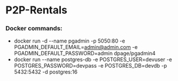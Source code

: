 # P2P-Rentals

### Docker commands:
- docker run -d --name pgadmin -p 5050:80 -e PGADMIN_DEFAULT_EMAIL=admin@admin.com -e PGADMIN_DEFAULT_PASSWORD=admin dpage/pgadmin4
- docker run --name postgres-db -e POSTGRES_USER=devuser -e POSTGRES_PASSWORD=devpass -e POSTGRES_DB=devdb -p 5432:5432 -d postgres:16
